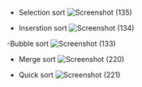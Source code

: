 - Selection sort
![Screenshot (135)](https://github.com/user-attachments/assets/84066e3c-2f3f-4093-9d76-ca5f3388c430)

- Inserstion sort
![Screenshot (134)](https://github.com/user-attachments/assets/f4c5471a-07e9-4da6-8c8b-dfe14429d2f4)

-Bubble sort
![Screenshot (133)](https://github.com/user-attachments/assets/ec9a5a01-e9c1-485b-85f0-a13198298991)

- Merge sort
![Screenshot (220)](https://github.com/user-attachments/assets/c61e6534-3ba5-478b-9979-0d3a2f02c6f0)

- Quick sort
![Screenshot (221)](https://github.com/user-attachments/assets/4dea6a2c-b2ec-4a0f-b427-64cffa21f45f)


